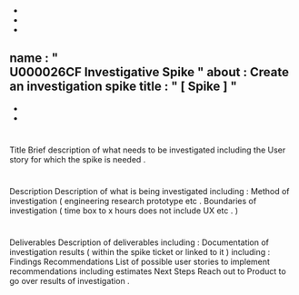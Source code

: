-
-
-
name
:
"
\
U000026CF
Investigative
Spike
"
about
:
Create
an
investigation
spike
title
:
"
[
Spike
]
"
-
-
-
#
#
Title
Brief
description
of
what
needs
to
be
investigated
including
the
User
story
for
which
the
spike
is
needed
.
#
#
Description
Description
of
what
is
being
investigated
including
:
Method
of
investigation
(
engineering
research
prototype
etc
.
Boundaries
of
investigation
(
time
box
to
x
hours
does
not
include
UX
etc
.
)
#
#
Deliverables
Description
of
deliverables
including
:
Documentation
of
investigation
results
(
within
the
spike
ticket
or
linked
to
it
)
including
:
Findings
Recommendations
List
of
possible
user
stories
to
implement
recommendations
including
estimates
Next
Steps
Reach
out
to
Product
to
go
over
results
of
investigation
.
